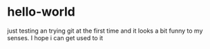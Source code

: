 # hello-world
just testing an trying git at the first time
and it looks a bit funny to my senses.
I hope i can get used to it
